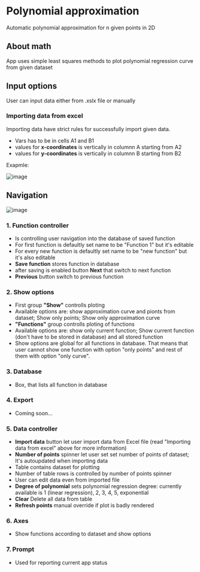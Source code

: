 # Polynomial approximation
Automatic polynomial approximation for n given points in 2D

## About math
App uses simple least squares methods to plot polynomial regression curve from given dataset

## Input options
User can input data either from .xslx file or manually
### Importing data from excel
Importing data have strict rules for successfully import given data. 
- Vars has to be in cells A1 and B1
- values for **x-coordinates** is vertically in columnn A starting from A2
- values for **y-coordinates** is vertically in columnn B starting from B2

Exapmle:

![image](https://user-images.githubusercontent.com/53153263/157262109-8e722c7b-f638-45e1-8c16-0bc2365bef91.png)

## Navigation

![image](https://user-images.githubusercontent.com/53153263/157262789-3c115e30-a449-4e32-8910-a6b0168a23af.png)

### 1. Function controller
- Is controlling user navigation into the database of saved function
- For first function is defaultly set name to be "Function 1" but it's editable
- For every new function is defaultly set name to be "new function" but it's also editable
- **Save function** stores function in database
- after saving is enabled button **Next** that switch to next function
- **Previous** button switch to previous function
### 2. Show options
- First group **"Show"** controlls ploting 
- Available options are: show approximation curve and pionts from dataset; Show only points; Show only approximation curve
- **"Functions"** group controlls ploting of functions
- Available options are: show only current function; Show current function (don't have to be stored in database) and all stored function
- Show options are global for all functions in database. That means that user cannot show one function with option "only points" and rest of them with option "only curve".
### 3. Database
- Box, that lists all function in database
### 4. Export
- Coming soon...
### 5. Data controller
- **Import data** button let user import data from Excel file (read "Importing data from excel" above for more information)
- **Number of points** spinner let user set set number of points of dataset; It's autoupdated when importing data
- Table contains dataset for plotting
- Number of table rows is controlled by number of points spinner
- User can edit data even from imported file
- **Degree of polynomial** sets polynomial regression degree: currently available is 1 (linear regression), 2, 3, 4, 5, exponential
- **Clear** Delete all data from table
- **Refresh points** manual override if plot is badly rendered
### 6. Axes
- Show functions according to dataset and show options
### 7. Prompt
- Used for reporting current app status
